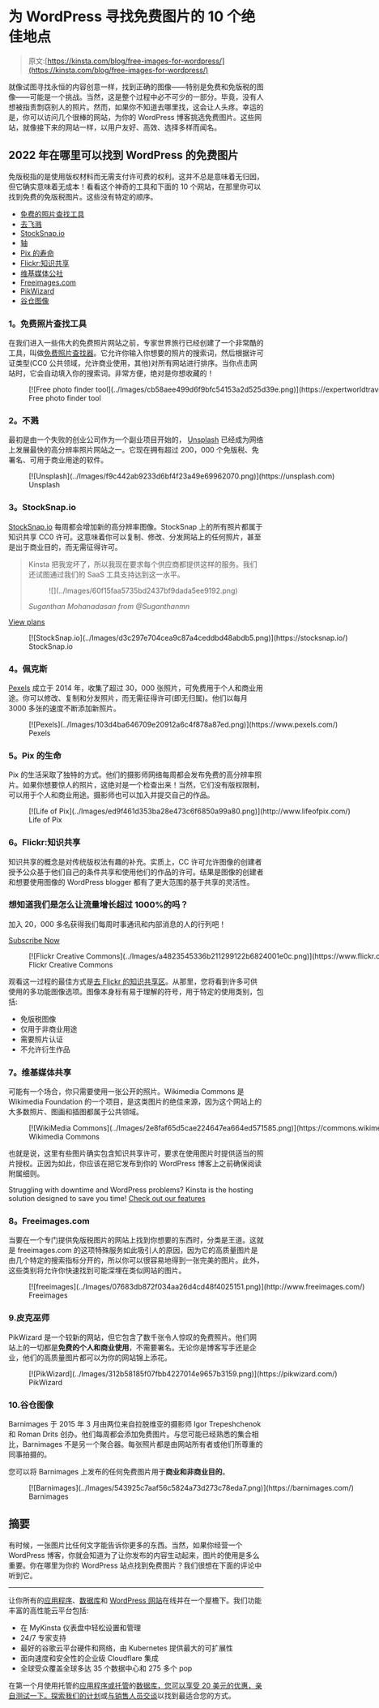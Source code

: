 # 为 WordPress 寻找免费图片的 10 个绝佳地点

> 原文:[https://kinsta.com/blog/free-images-for-wordpress/](https://kinsta.com/blog/free-images-for-wordpress/)

就像试图寻找永恒的内容创意一样，找到正确的图像——特别是免费和免版税的图像——可能是一个挑战。当然，这是整个过程中必不可少的一部分。毕竟，没有人想被指责剽窃别人的照片。然而，如果你不知道去哪里找，这会让人头疼。幸运的是，你可以访问几个很棒的网站，为你的 WordPress 博客挑选免费图片。这些网站，就像接下来的网站一样，以用户友好、高效、选择多样而闻名。

## 2022 年在哪里可以找到 WordPress 的免费图片

免版税指的是使用版权材料而无需支付许可费的权利。这并不总是意味着无归因，但它确实意味着无成本！看看这个神奇的工具和下面的 10 个网站，在那里你可以找到免费的免版税图片。这些没有特定的顺序。

*   [免费的照片查找工具](#free-photo-finder-tool)
*   [去飞溅](#unsplash)
*   [StockSnap.io](#stocksnap)
*   [轴](#pexels)
*   [Pix 的寿命](#life-of-pix)
*   [Flickr:知识共享](#flickr)
*   [维基媒体公社](#wikimedia-commons)
*   [Freeimages.com](#freeimages)
*   [PikWizard](#pikwizard)
*   [谷仓图像](#barnimages)

### 1。免费照片查找工具

在我们进入一些伟大的免费照片网站之前，专家世界旅行已经创建了一个非常酷的工具，叫做[免费照片查找器](https://expertworldtravel.com/free-photo-finder/)。它允许你输入你想要的照片的搜索词，然后根据许可证类型(CC0 公共领域，允许商业使用，其他)对所有网站进行排序。当你点击网站时，它会自动填入你的搜索词。非常方便，绝对是你想收藏的！

<figure id="attachment_13199" aria-describedby="caption-attachment-13199" style="width: 1917px" class="wp-caption alignnone">[![Free photo finder tool](../Images/cb58aee499d6f9bfc54153a2d525d39e.png)](https://expertworldtravel.com/free-photo-finder/)

<figcaption id="caption-attachment-13199" class="wp-caption-text">Free photo finder tool</figcaption>

</figure>

### 2。不溅

最初是由一个失败的创业公司作为一个副业项目开始的， [Unsplash](https://unsplash.com) 已经成为网络上发展最快的高分辨率照片网站之一。它现在拥有超过 200，000 个免版税、免署名、可用于商业用途的软件。

<figure id="attachment_12954" aria-describedby="caption-attachment-12954" style="width: 1724px" class="wp-caption aligncenter">[![Unsplash](../Images/f9c442ab9233d6bf4f23a49e69962070.png)](https://unsplash.com)

<figcaption id="caption-attachment-12954" class="wp-caption-text">Unsplash</figcaption>

</figure>

### 3。StockSnap.io

[StockSnap.io](https://stocksnap.io/) 每周都会增加新的高分辨率图像。StockSnap 上的所有照片都属于知识共享 CC0 许可。这意味着你可以复制、修改、分发网站上的任何照片，甚至是出于商业目的，而无需征得许可。

<link rel="stylesheet" href="https://kinsta.com/wp-content/themes/kinsta/dist/components/ctas/cta-mini.css?ver=2e932b8aba3918bfb818">

<aside class="sidebar-cta">

> Kinsta 把我宠坏了，所以我现在要求每个供应商都提供这样的服务。我们还试图通过我们的 SaaS 工具支持达到这一水平。
> 
> <footer class="wp-block-kinsta-client-quote__footer">
> 
> <figure class="wp-block-kinsta-client-quote__avatar">![](../Images/60f15faa5735bd2437bf9dada5ee9192.png)</figure>
> 
> <cite class="wp-block-kinsta-client-quote__cite">Suganthan Mohanadasan from @Suganthanmn</cite></footer>

[View plans](https://kinsta.com/plans/)</aside>

<figure id="attachment_12959" aria-describedby="caption-attachment-12959" style="width: 1724px" class="wp-caption aligncenter">[![StockSnap.io](../Images/d3c297e704cea9c87a4ceddbd48abdb5.png)](https://stocksnap.io/)

<figcaption id="caption-attachment-12959" class="wp-caption-text">StockSnap.io</figcaption>

</figure>

### 4。佩克斯

[Pexels](https://www.pexels.com/) 成立于 2014 年，收集了超过 30，000 张照片，可免费用于个人和商业用途。你可以修改、复制和分发照片，而无需征得许可(即无归属)。他们以每月 3000 多张的速度不断添加新照片。

<figure id="attachment_13382" aria-describedby="caption-attachment-13382" style="width: 1724px" class="wp-caption aligncenter">[![Pexels](../Images/103d4ba646709e20912a6c4f878a87ed.png)](https://www.pexels.com/)

<figcaption id="caption-attachment-13382" class="wp-caption-text">Pexels</figcaption>

</figure>

### 5。Pix 的生命

Pix 的生活采取了独特的方式。他们的摄影师网络每周都会发布免费的高分辨率照片。如果你想要惊人的照片，这绝对是一个检查出来！当然，它们没有版权限制，可以用于个人和商业用途。摄影师也可以加入并提交自己的作品。

<figure id="attachment_13383" aria-describedby="caption-attachment-13383" style="width: 1724px" class="wp-caption aligncenter">[![Life of Pix](../Images/ed9f461d353ba28e473c6f6850a99a80.png)](http://www.lifeofpix.com/)

<figcaption id="caption-attachment-13383" class="wp-caption-text">Life of Pix</figcaption>

</figure>

### 6。Flickr:知识共享

知识共享的概念是对传统版权法有趣的补充。实质上，CC 许可允许图像的创建者授予公众基于他们自己的条件共享和使用他们的作品的许可。结果是图像的创建者和想要使用图像的 WordPress blogger 都有了更大范围的基于共享的灵活性。

 <dialog id="newsletter" class="dialog dialog has-dark-blue-background-color email-modal" aria-hidden="true">## 注册订阅时事通讯

<kinsta-form show-name="false" show-phone="false" show-website="false" show-company="false" show-disk-space="false" show-monthly-visits="false" show-number-of-websites="false" show-message="false" submit-button-text="Sign Up Now" submit-button-text-sending="Signing Up..." success-title="Thanks for subscribing!" success-message="Keep an eye out for our next newsletter." terms-template="newsletter" hubspot-source="subscribe_to_newsletter" submit-button-text-loading="Signing Up"></kinsta-form></dialog>

### 想知道我们是怎么让流量增长超过 1000%的吗？

加入 20，000 多名获得我们每周时事通讯和内部消息的人的行列吧！

[Subscribe Now](#newsletter)

<figure id="attachment_12955" aria-describedby="caption-attachment-12955" style="width: 1724px" class="wp-caption aligncenter">[![Flickr Creative Commons](../Images/a4823545336b211299122b6824001e0c.png)](https://www.flickr.com/creativecommons/)

<figcaption id="caption-attachment-12955" class="wp-caption-text">Flickr Creative Commons</figcaption>

</figure>

观看这一过程的最佳方式是[去 Flickr 的知识共享区](https://www.flickr.com/creativecommons/ "go to Flickr’s Creative Comments section")。从那里，您将看到许多可供使用的多功能图像选项。图像本身标有易于理解的符号，用于特定的使用类别，包括:

*   免版税图像
*   仅用于非商业用途
*   需要照片认证
*   不允许衍生作品

### 7。维基媒体共享

可能有一个场合，你只需要使用一张公开的照片。Wikimedia Commons 是 Wikimedia Foundation 的一个项目，是这类图片的绝佳来源，因为这个网站上的大多数照片、图画和插图都属于公共领域。

<figure id="attachment_12956" aria-describedby="caption-attachment-12956" style="width: 1724px" class="wp-caption aligncenter">[![WikiMedia Commons](../Images/2e8faf65d5cae224647ea664ed571585.png)](https://commons.wikimedia.org/wiki/Main_Page)

<figcaption id="caption-attachment-12956" class="wp-caption-text">Wikimedia Commons</figcaption>

</figure>

也就是说，这里有些图片确实包含知识共享许可，要求在使用图片时提供适当的照片授权。正因为如此，你应该在把它发布到你的 WordPress 博客上之前确保阅读附属细则。

Struggling with downtime and WordPress problems? Kinsta is the hosting solution designed to save you time! [Check out our features](https://kinsta.com/features/)

### 8。Freeimages.com

当要在一个专门提供免版税图片的网站上找到你想要的东西时，分类是王道。这就是 freeimages.com 的这项特殊服务如此吸引人的原因，因为它的高质量图片是由几个特定的搜索指标分开的，所以你可以很容易地得到一张完美的图片。此外，这些类别将允许你快速找到可能深埋在类似网站的图片。

<figure id="attachment_12958" aria-describedby="caption-attachment-12958" style="width: 1724px" class="wp-caption aligncenter">[![freeimages](../Images/07683db872f034aa26d4cd48f4025151.png)](http://www.freeimages.com/)

<figcaption id="caption-attachment-12958" class="wp-caption-text">Freeimages</figcaption>

</figure>

### 9.皮克巫师

PikWizard 是一个较新的网站，但它包含了数千张令人惊叹的免费照片。他们网站上的一切都是**免费的个人和商业使用**，不需要署名。无论你是博客写手还是企业，他们的高质量图片都可以为你的网站锦上添花。

<figure id="attachment_19484" aria-describedby="caption-attachment-19484" style="width: 1724px" class="wp-caption aligncenter">[![PikWizard](../Images/312b58185f07fbb4227014e9657b3159.png)](https://pikwizard.com/)

<figcaption id="caption-attachment-19484" class="wp-caption-text">PikWizard</figcaption>

</figure>

### 10.谷仓图像

Barnimages 于 2015 年 3 月由两位来自拉脱维亚的摄影师 Igor Trepeshchenok 和 Roman Drits 创办。他们每周都会添加免费图片。与您可能已经熟悉的集合相比，Barnimages 不是另一个聚合器。每张照片都是由网站所有者或他们所尊重的同事拍摄的。

您可以将 Barnimages 上发布的任何免费图片用于**商业和非商业目的**。

<figure id="attachment_33393" aria-describedby="caption-attachment-33393" style="width: 1724px" class="wp-caption aligncenter">[![Barnimages](../Images/543925c7aaf56c5824a73d273c78eda7.png)](https://barnimages.com/)

<figcaption id="caption-attachment-33393" class="wp-caption-text">Barnimages</figcaption>

</figure>

## 摘要

有时候，一张图片比任何文字能告诉你更多的东西。当然，如果你经营一个 WordPress 博客，你就会知道为了让你发布的内容生动起来，图片的使用是多么重要。你在哪里为你的 WordPress 站点找到免费图片？我们很想在下面的评论中听到它。

* * *

让你所有的[应用程序](https://kinsta.com/application-hosting/)、[数据库](https://kinsta.com/database-hosting/)和 [WordPress 网站](https://kinsta.com/wordpress-hosting/)在线并在一个屋檐下。我们功能丰富的高性能云平台包括:

*   在 MyKinsta 仪表盘中轻松设置和管理
*   24/7 专家支持
*   最好的谷歌云平台硬件和网络，由 Kubernetes 提供最大的可扩展性
*   面向速度和安全性的企业级 Cloudflare 集成
*   全球受众覆盖全球多达 35 个数据中心和 275 多个 pop

在第一个月使用托管的[应用程序或托管](https://kinsta.com/application-hosting/)的[数据库，您可以享受 20 美元的优惠，亲自测试一下。探索我们的](https://kinsta.com/database-hosting/)[计划](https://kinsta.com/plans/)或[与销售人员交谈](https://kinsta.com/contact-us/)以找到最适合您的方式。
